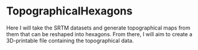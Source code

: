# TopographicalHexagons
Here I will take the SRTM datasets and generate topographical maps from them that can be reshaped into hexagons. From there, I will aim to create a 3D-printable file containing the topographical data.
